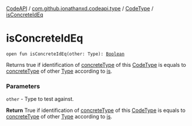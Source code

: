 [CodeAPI](../../index.md) / [com.github.jonathanxd.codeapi.type](../index.md) / [CodeType](index.md) / [isConcreteIdEq](.)

# isConcreteIdEq

`open fun isConcreteIdEq(other: Type): `[`Boolean`](https://kotlinlang.org/api/latest/jvm/stdlib/kotlin/-boolean/index.html)

Returns true if identification of [concreteType](../../com.github.jonathanxd.codeapi.util/concrete-type.md) of this [CodeType](index.md) is equals to
[concreteType](../../com.github.jonathanxd.codeapi.util/concrete-type.md) of other [Type](#) according to [is](is.md).

### Parameters

`other` - Type to test against.

**Return**
True if identification of [concreteType](../../com.github.jonathanxd.codeapi.util/concrete-type.md) of this [CodeType](index.md) is equals to
[concreteType](../../com.github.jonathanxd.codeapi.util/concrete-type.md) of other [Type](#) according to [is](is.md).

